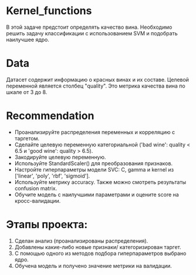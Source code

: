 # Kernel_functions

В этой задаче предстоит определять качество вина. Необходимо решить задачу классификации с использованием SVM и подобрать наилучшее ядро.

# Data
Датасет содержит информацию о красных винах и их составе. Целевой переменной является столбец "quality". Это метрика качества вина по шкале от 3 до 8.

# Recommendation 
- Проанализируйте распределения переменных и корреляцию с таргетом.
- Сделайте целевую переменную категориальной ('bad wine': quality < 6.5 и 'good wine': quality > 6.5).
- Закодируйте целевую переменную.
- Используйте StandardScaler() для преобразования признаков.
- Настройте гиперпараметры модели SVC: C, gamma и kernel из ['linear', 'poly', 'rbf', 'sigmoid'].
- Используйте метрику accuracy. Также можно смотреть результаты confusion matrix.
- Обучите модель с наилучшими параметрами и оцените score на кросс-валидации. 

# Этапы проекта:
1. Сделан анализ (проанализированы распределения).
2. Добавлены какие-либо новые признаки/ категоризирован таргет.
3. С помощью одного из методов подбора гиперпараметров выбрано ядро.
4. Обучена модель и получено значение метрики на валидации.
